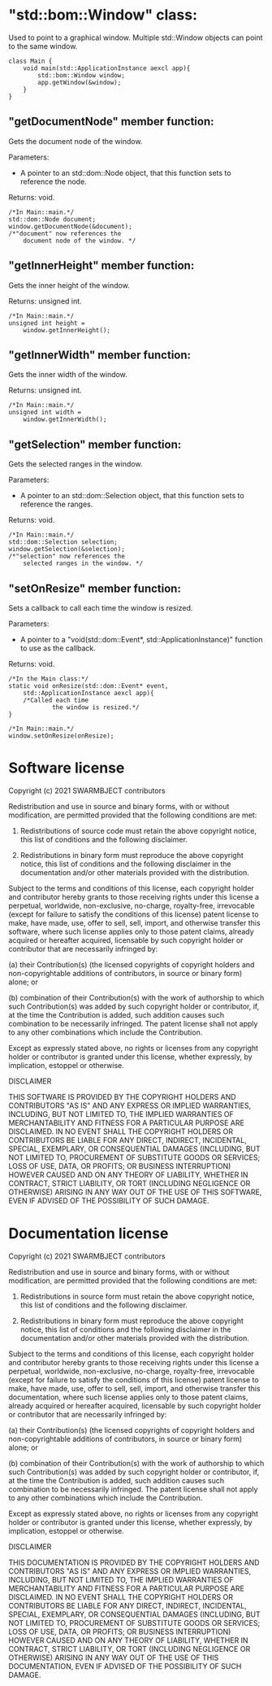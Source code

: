 # "std::bom::Window" class:

Used to point to a graphical window. Multiple 
std::Window objects can point to the same window.

```
class Main {
	void main(std::ApplicationInstance aexcl app){
		std::bom::Window window;
		app.getWindow(&window);
	}
}
```

## "getDocumentNode" member function:

Gets the document node of the window.

Parameters:
* A pointer to an std::dom::Node object, that 
this function sets to reference the node.
	
Returns: void.

```
/*In Main::main.*/
std::dom::Node document;
window.getDocumentNode(&document);
/*"document" now references the 
	document node of the window. */
```

## "getInnerHeight" member function:

Gets the inner height of the window.

Returns: unsigned int.

```
/*In Main::main.*/
unsigned int height = 
	window.getInnerHeight();
```
	
## "getInnerWidth" member function:

Gets the inner width of the window.

Returns: unsigned int.

```
/*In Main::main.*/
unsigned int width = 
	window.getInnerWidth();
```
	
## "getSelection" member function:

Gets the selected ranges in the window.

Parameters:
* A pointer to an std::dom::Selection object, 
that this function sets to reference the ranges.
	
Returns: void.

```
/*In Main::main.*/
std::dom::Selection selection;
window.getSelection(&selection);
/*"selection" now references the 
	selected ranges in the window. */
```

## "setOnResize" member function:

Sets a callback to call each time 
the window is resized.

Parameters:
* A pointer to a "void(std::dom::Event*,
std::ApplicationInstance)" function to 
use as the callback.

Returns: void.

```
/*In the Main class:*/
static void onResize(std::dom::Event* event,
	std::ApplicationInstance aexcl app){
	/*Called each time 
			the window is resized.*/
}

/*In Main::main.*/
window.setOnResize(onResize);
```

# Software license

Copyright (c) 2021 SWARMBJECT contributors

Redistribution and use in source and binary forms,
with or without modification, are permitted
provided that the following conditions are met:

1. Redistributions of source code must
retain the above copyright notice, this list
of conditions and the following disclaimer.

2. Redistributions in binary form must
reproduce the above copyright notice,
this list of conditions and the following 
disclaimer in the documentation and/or other 
materials provided with the distribution.

Subject to the terms and conditions of this
license, each copyright holder and contributor
hereby grants to those receiving rights under this
license a perpetual, worldwide, non-exclusive,
no-charge, royalty-free, irrevocable (except for
failure to satisfy the conditions of this license)
patent license to make, have made, use, offer to
sell, sell, import, and otherwise transfer this
software, where such license applies only to
those patent claims, already acquired or hereafter
acquired, licensable by such copyright holder or
contributor that are necessarily infringed by:

(a) their Contribution(s) (the licensed
copyrights of copyright holders and
non-copyrightable additions of contributors,
in source or binary form) alone; or

(b) combination of their Contribution(s)
with the work of authorship to which such
Contribution(s) was added by such copyright
holder or contributor, if, at the time the
Contribution is added, such addition causes
such combination to be necessarily infringed.
The patent license shall not apply to any other
combinations which include the Contribution.

Except as expressly stated above, no rights or
licenses from any copyright holder or contributor
is granted under this license, whether expressly,
by implication, estoppel or otherwise.

DISCLAIMER

THIS SOFTWARE IS PROVIDED BY THE COPYRIGHT HOLDERS
AND CONTRIBUTORS "AS IS" AND ANY EXPRESS OR
IMPLIED WARRANTIES, INCLUDING, BUT NOT LIMITED TO,
THE IMPLIED WARRANTIES OF MERCHANTABILITY AND
FITNESS FOR A PARTICULAR PURPOSE ARE DISCLAIMED.
IN NO EVENT SHALL THE COPYRIGHT HOLDERS OR
CONTRIBUTORS BE LIABLE FOR ANY DIRECT, INDIRECT,
INCIDENTAL, SPECIAL, EXEMPLARY, OR CONSEQUENTIAL
DAMAGES (INCLUDING, BUT NOT LIMITED TO,
PROCUREMENT OF SUBSTITUTE GOODS OR SERVICES;
LOSS OF USE, DATA, OR PROFITS; OR BUSINESS
INTERRUPTION) HOWEVER CAUSED AND ON ANY THEORY OF
LIABILITY, WHETHER IN CONTRACT, STRICT LIABILITY,
OR TORT (INCLUDING NEGLIGENCE OR OTHERWISE)
ARISING IN ANY WAY OUT OF THE USE OF THIS
SOFTWARE, EVEN IF ADVISED OF THE POSSIBILITY OF
SUCH DAMAGE.

# Documentation license

Copyright (c) 2021 SWARMBJECT contributors

Redistribution and use in source and binary forms,
with or without modification, are permitted
provided that the following conditions are met:

1. Redistributions in source form must
retain the above copyright notice, this list
of conditions and the following disclaimer.

2. Redistributions in binary form must
reproduce the above copyright notice,
this list of conditions and the following 
disclaimer in the documentation and/or other 
materials provided with the distribution.

Subject to the terms and conditions of this
license, each copyright holder and contributor
hereby grants to those receiving rights under this
license a perpetual, worldwide, non-exclusive,
no-charge, royalty-free, irrevocable (except for
failure to satisfy the conditions of this license)
patent license to make, have made, use, offer to
sell, sell, import, and otherwise transfer this
documentation, where such license applies only to
those patent claims, already acquired or hereafter
acquired, licensable by such copyright holder or
contributor that are necessarily infringed by:

(a) their Contribution(s) (the licensed
copyrights of copyright holders and
non-copyrightable additions of contributors,
in source or binary form) alone; or

(b) combination of their Contribution(s)
with the work of authorship to which such
Contribution(s) was added by such copyright
holder or contributor, if, at the time the
Contribution is added, such addition causes
such combination to be necessarily infringed.
The patent license shall not apply to any other
combinations which include the Contribution.

Except as expressly stated above, no rights or
licenses from any copyright holder or contributor
is granted under this license, whether expressly,
by implication, estoppel or otherwise.

DISCLAIMER

THIS DOCUMENTATION IS PROVIDED BY THE COPYRIGHT HOLDERS
AND CONTRIBUTORS "AS IS" AND ANY EXPRESS OR
IMPLIED WARRANTIES, INCLUDING, BUT NOT LIMITED TO,
THE IMPLIED WARRANTIES OF MERCHANTABILITY AND
FITNESS FOR A PARTICULAR PURPOSE ARE DISCLAIMED.
IN NO EVENT SHALL THE COPYRIGHT HOLDERS OR
CONTRIBUTORS BE LIABLE FOR ANY DIRECT, INDIRECT,
INCIDENTAL, SPECIAL, EXEMPLARY, OR CONSEQUENTIAL
DAMAGES (INCLUDING, BUT NOT LIMITED TO,
PROCUREMENT OF SUBSTITUTE GOODS OR SERVICES;
LOSS OF USE, DATA, OR PROFITS; OR BUSINESS
INTERRUPTION) HOWEVER CAUSED AND ON ANY THEORY OF
LIABILITY, WHETHER IN CONTRACT, STRICT LIABILITY,
OR TORT (INCLUDING NEGLIGENCE OR OTHERWISE)
ARISING IN ANY WAY OUT OF THE USE OF THIS
DOCUMENTATION, EVEN IF ADVISED OF THE POSSIBILITY OF
SUCH DAMAGE.